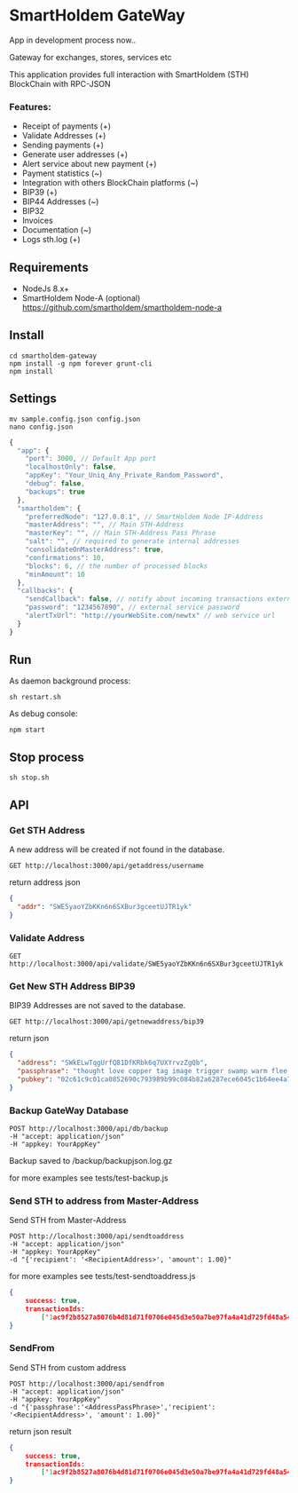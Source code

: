 # SmartHoldem GateWay

App in development process now..

Gateway for exchanges, stores, services etc

This application provides full interaction with SmartHoldem (STH) BlockChain with RPC-JSON

### Features:

- Receipt of payments (+)
- Validate Addresses (+)
- Sending payments (+)
- Generate user addresses (+)
- Alert service about new payment (+)
- Payment statistics (~)
- Integration with others BlockChain platforms (~)
- BIP39 (+)
- BIP44 Addresses (~)
- BIP32
- Invoices
- Documentation (~)
- Logs sth.log (+)

## Requirements

- NodeJs 8.x+
- SmartHoldem Node-A (optional) https://github.com/smartholdem/smartholdem-node-a

## Install

```shell
cd smartholdem-gateway
npm install -g npm forever grunt-cli
npm install
````

## Settings

```shell
mv sample.config.json config.json
nano config.json
```


```javascript
{
  "app": {
    "port": 3000, // Default App port
    "localhostOnly": false,
    "appKey": "Your_Uniq_Any_Private_Random_Password",
    "debug": false,
    "backups": true
  },
  "smartholdem": {
    "preferredNode": "127.0.0.1", // SmartHoldem Node IP-Address
    "masterAddress": "", // Main STH-Address
    "masterKey": "", // Main STH-Address Pass Phrase
    "salt": "", // required to generate internal addresses
    "consolidateOnMasterAddress": true,
    "confirmations": 10,
    "blocks": 6, // the number of processed blocks
    "minAmount": 10
  },
  "callbacks": {
    "sendCallback": false, // notify about incoming transactions external service
    "password": "1234567890", // external service password
    "alertTxUrl": "http://yourWebSite.com/newtx" // web service url
  }
}
```

## Run

As daemon background process:

```shell
sh restart.sh
```

As debug console:

```shell
npm start
```

## Stop process

```shell
sh stop.sh
```

## API

### Get STH Address

A new address will be created if not found in the database.

```shell
GET http://localhost:3000/api/getaddress/username
```

return address json

```json
{
  "addr": "SWE5yaoYZbKKn6n6SXBur3gceetUJTR1yk"
}
```

### Validate Address

```shell
GET http://localhost:3000/api/validate/SWE5yaoYZbKKn6n6SXBur3gceetUJTR1yk
```

### Get New STH Address BIP39

BIP39 Addresses are not saved to the database.

```shell
GET http://localhost:3000/api/getnewaddress/bip39
```

return json

```json
{
  "address": "SWkELwTqgUrfQ81DfKRbk6q7UXYrvzZgQb",
  "passphrase": "thought love copper tag image trigger swamp warm flee crunch input direct",
  "pubkey": "02c61c9c01ca0852690c793989b99c084b82a6287ece6045c1b64ee4a7d4daac0d"
}
```

### Backup GateWay Database

```shell
POST http://localhost:3000/api/db/backup
-H "accept: application/json"
-H "appkey: YourAppKey"
```

Backup saved to /backup/backupjson.log.gz

for more examples see tests/test-backup.js

### Send STH to address from Master-Address

Send STH from Master-Address

```shell
POST http://localhost:3000/api/sendtoaddress
-H "accept: application/json"
-H "appkey: YourAppKey"
-d "{'recipient': '<RecipientAddress>', 'amount': 1.00}"
```

for more examples see tests/test-sendtoaddress.js

```json
{
    success: true,
    transactionIds:
        ['1ac9f2b8527a8076b4d81d71f0706e045d3e50a7be97fa4a41d729fd48a54831']
}
```

### SendFrom

Send STH from custom address

```shell
POST http://localhost:3000/api/sendfrom
-H "accept: application/json"
-H "appkey: YourAppKey"
-d "{'passphrase':'<AddressPassPhrase>','recipient': '<RecipientAddress>', 'amount': 1.00}"
```

return json result

```json
{
    success: true,
    transactionIds:
        ['1ac9f2b8527a8076b4d81d71f0706e045d3e50a7be97fa4a41d729fd48a54831']
}
```
